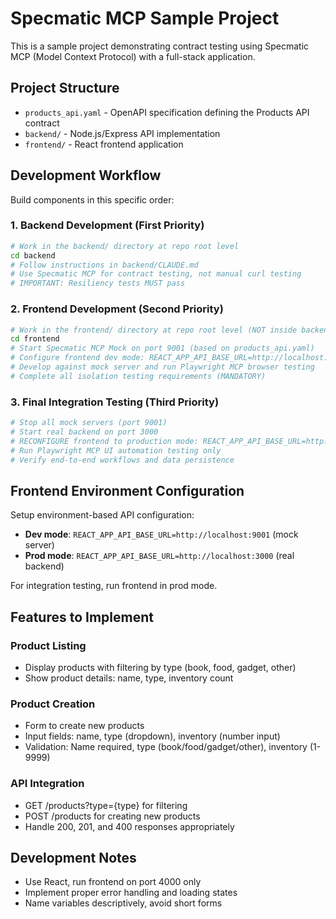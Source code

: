 # Specmatic MCP Sample Project

This is a sample project demonstrating contract testing using Specmatic MCP (Model Context Protocol) with a full-stack application.

## Project Structure

- `products_api.yaml` - OpenAPI specification defining the Products API contract
- `backend/` - Node.js/Express API implementation
- `frontend/` - React frontend application

## Development Workflow

Build components in this specific order:

### 1. Backend Development (First Priority)
```bash
# Work in the backend/ directory at repo root level
cd backend
# Follow instructions in backend/CLAUDE.md
# Use Specmatic MCP for contract testing, not manual curl testing
# IMPORTANT: Resiliency tests MUST pass
```

### 2. Frontend Development (Second Priority) 
```bash
# Work in the frontend/ directory at repo root level (NOT inside backend/)
cd frontend
# Start Specmatic MCP Mock on port 9001 (based on products_api.yaml)
# Configure frontend dev mode: REACT_APP_API_BASE_URL=http://localhost:9001
# Develop against mock server and run Playwright MCP browser testing
# Complete all isolation testing requirements (MANDATORY)
```

### 3. Final Integration Testing (Third Priority)
```bash
# Stop all mock servers (port 9001)
# Start real backend on port 3000
# RECONFIGURE frontend to production mode: REACT_APP_API_BASE_URL=http://localhost:3000
# Run Playwright MCP UI automation testing only
# Verify end-to-end workflows and data persistence
```

## Frontend Environment Configuration

Setup environment-based API configuration:
- **Dev mode**: `REACT_APP_API_BASE_URL=http://localhost:9001` (mock server)
- **Prod mode**: `REACT_APP_API_BASE_URL=http://localhost:3000` (real backend)

For integration testing, run frontend in prod mode.

## Features to Implement

### Product Listing
- Display products with filtering by type (book, food, gadget, other)
- Show product details: name, type, inventory count

### Product Creation
- Form to create new products
- Input fields: name, type (dropdown), inventory (number input)
- Validation: Name required, type (book/food/gadget/other), inventory (1-9999)

### API Integration
- GET /products?type={type} for filtering
- POST /products for creating new products
- Handle 200, 201, and 400 responses appropriately

## Development Notes
- Use React, run frontend on port 4000 only
- Implement proper error handling and loading states
- Name variables descriptively, avoid short forms